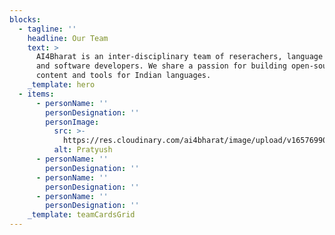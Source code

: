 ```yaml
---
blocks:
  - tagline: ''
    headline: Our Team
    text: >
      AI4Bharat is an inter-disciplinary team of reserachers, language experts,
      and software developers. We share a passion for building open-source
      content and tools for Indian languages.
    _template: hero
  - items:
      - personName: ''
        personDesignation: ''
        personImage:
          src: >-
            https://res.cloudinary.com/ai4bharat/image/upload/v1657699057/pratyush_kumar_hgkewb.jpg
          alt: Pratyush
      - personName: ''
        personDesignation: ''
      - personName: ''
        personDesignation: ''
      - personName: ''
        personDesignation: ''
    _template: teamCardsGrid
---
```


